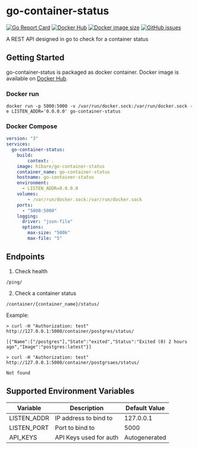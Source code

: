 # go-container-status



[![Go Report Card](https://goreportcard.com/badge/github.com/hibare/go-container-status)](https://goreportcard.com/report/github.com/hibare/go-container-status)
[![Docker Hub](https://img.shields.io/docker/pulls/hibare/go-container-status)](https://hub.docker.com/r/hibare/go-container-status)
[![Docker image size](https://img.shields.io/docker/image-size/hibare/go-container-status/latest)](https://hub.docker.com/r/hibare/go-container-status) 
[![GitHub issues](https://img.shields.io/github/issues/hibare/go-container-status)](https://github.com/hibare/go-container-status/issues)


A REST API designed in go to check for a container status

## Getting Started

go-container-status is packaged as docker container. Docker image is available on [Docker Hub](https://hub.docker.com/r/hibare/go-container-status).

### Docker run

```shell
docker run -p 5000:5000 -v /var/run/docker.sock:/var/run/docker.sock -e LISTEN_ADDR='0.0.0.0' go-container-status
```

### Docker Compose

```yml
version: "3"
services:
  go-container-status:
    build: 
        context: .
    image: hibare/go-container-status
    container_name: go-container-status
    hostname: go-container-status
    environment: 
      - LISTEN_ADDR=0.0.0.0
    volumes:
        - /var/run/docker.sock:/var/run/docker.sock
    ports:
      - "5000:5000"
    logging:
      driver: "json-file"
      options:
        max-size: "500k"
        max-file: "5"
```
## Endpoints

1. Check health

```shell
/ping/
```

2. Check a container status

```shell
/container/{container_name}/status/
```

Example:
```shell
> curl -H "Authorization: test" http://127.0.0.1:5000/container/postgres/status/

[{"Name":["/postgres"],"State":"exited","Status":"Exited (0) 2 hours ago","Image":"postgres:latest"}]

> curl -H "Authorization: test" http://127.0.0.1:5000/container/postgrsaes/status/

Not found
```

## Supported Environment Variables
| Variable | Description | Default Value |
| --------- | ----------- | ------------- |
| LISTEN_ADDR | IP address to bind to | 127.0.0.1 |
| LISTEN_PORT | Port to bind to | 5000 |
| API_KEYS | API Keys used for auth | Autogenerated |